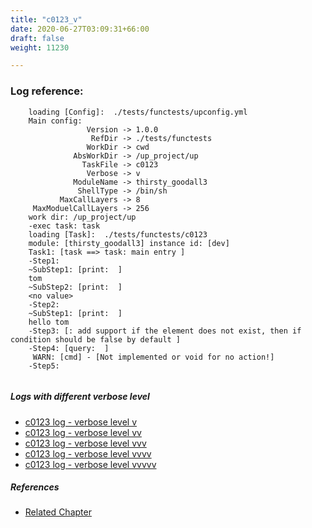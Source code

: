 ```yaml
---
title: "c0123_v"
date: 2020-06-27T03:09:31+66:00
draft: false
weight: 11230

---
```


### Log reference: <no value>

```
    loading [Config]:  ./tests/functests/upconfig.yml
    Main config:
                 Version -> 1.0.0
                  RefDir -> ./tests/functests
                 WorkDir -> cwd
              AbsWorkDir -> /up_project/up
                TaskFile -> c0123
                 Verbose -> v
              ModuleName -> thirsty_goodall3
               ShellType -> /bin/sh
           MaxCallLayers -> 8
     MaxModuelCallLayers -> 256
    work dir: /up_project/up
    -exec task: task
    loading [Task]:  ./tests/functests/c0123
    module: [thirsty_goodall3] instance id: [dev]
    Task1: [task ==> task: main entry ]
    -Step1:
    ~SubStep1: [print:  ]
    tom
    ~SubStep2: [print:  ]
    <no value>
    -Step2:
    ~SubStep1: [print:  ]
    hello tom
    -Step3: [: add support if the element does not exist, then if condition should be false by default ]
    -Step4: [query:  ]
     WARN: [cmd] - [Not implemented or void for no action!]
    -Step5:
    
```

##### Logs with different verbose level
* [c0123 log - verbose level v](../../logs/c0123_v)
* [c0123 log - verbose level vv](../../logs/c0123_vv)
* [c0123 log - verbose level vvv](../../logs/c0123_vvv)
* [c0123 log - verbose level vvvv](../../logs/c0123_vvvv)
* [c0123 log - verbose level vvvvv](../../logs/c0123_vvvvv)

##### References
* [Related Chapter](../../flow-controll/c0123)
